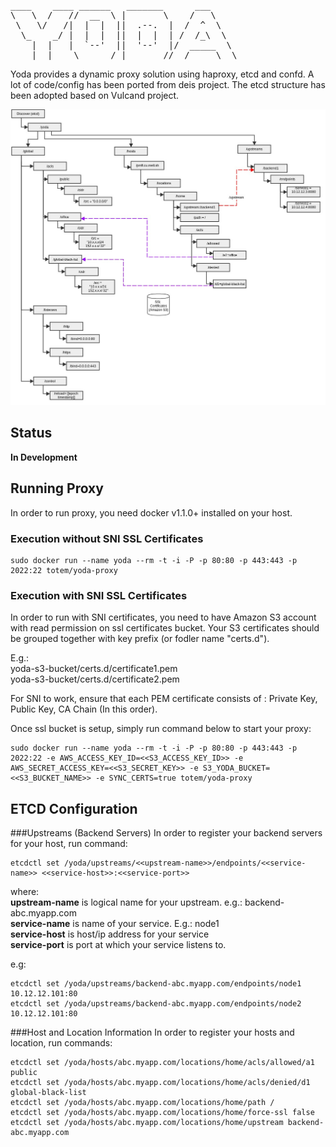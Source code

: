 <pre>
____    ____ ______   _______      ___     
\   \  /   //  __  \ |       \    /   \    
 \   \/   /|  |  |  ||  .--.  |  /  ^  \   
  \_    _/ |  |  |  ||  |  |  | /  /_\  \  
    |  |   |  `--'  ||  '--'  |/  _____  \ 
    |__|    \______/ |_______//__/     \__\
</pre>
Yoda provides a dynamic proxy solution using haproxy, etcd and confd. 
A lot of code/config has been ported from deis project. The etcd structure 
has been adopted based on Vulcand project.

![Etcd Layout](architecture/etcd-layout.jpg) 

## Status
**In Development**

## Running Proxy

In order to run proxy, you need docker v1.1.0+ installed on your host. 

### Execution without SNI SSL Certificates
```
sudo docker run --name yoda --rm -t -i -P -p 80:80 -p 443:443 -p 2022:22 totem/yoda-proxy
```

### Execution with SNI SSL Certificates
In order to run with SNI certificates, you need to have Amazon S3 account with
read permission on ssl certificates bucket. Your S3 certificates should be 
grouped together with key prefix (or fodler name "certs.d").  

E.g.:  
yoda-s3-bucket/certs.d/certificate1.pem  
yoda-s3-bucket/certs.d/certificate2.pem  

For SNI to work, ensure that each PEM certificate consists of : 
Private Key, Public Key, CA Chain (In this order).  

Once ssl bucket is setup, simply run command below to start your proxy:  

```
sudo docker run --name yoda --rm -t -i -P -p 80:80 -p 443:443 -p 2022:22 -e AWS_ACCESS_KEY_ID=<<S3_ACCESS_KEY_ID>> -e AWS_SECRET_ACCESS_KEY=<<S3_SECRET_KEY>> -e S3_YODA_BUCKET=<<S3_BUCKET_NAME>> -e SYNC_CERTS=true totem/yoda-proxy
```

## ETCD Configuration

###Upstreams (Backend Servers)
In order to register your backend servers for your host, run command:
```
etcdctl set /yoda/upstreams/<<upstream-name>>/endpoints/<<service-name>> <<service-host>>:<<service-port>>
```
where:  
**upstream-name** is logical name for your upstream. e.g.: backend-abc.myapp.com  
**service-name** is name of your service. E.g.: node1  
**service-host** is host/ip address for your service  
**service-port** is port at which your service listens to.  

e.g: 
```
etcdctl set /yoda/upstreams/backend-abc.myapp.com/endpoints/node1 10.12.12.101:80
etcdctl set /yoda/upstreams/backend-abc.myapp.com/endpoints/node2 10.12.12.101:80
```  

###Host and Location Information
In order to register your hosts and location, run commands:

```
etcdctl set /yoda/hosts/abc.myapp.com/locations/home/acls/allowed/a1 public
etcdctl set /yoda/hosts/abc.myapp.com/locations/home/acls/denied/d1 global-black-list
etcdctl set /yoda/hosts/abc.myapp.com/locations/home/path /
etcdctl set /yoda/hosts/abc.myapp.com/locations/home/force-ssl false
etcdctl set /yoda/hosts/abc.myapp.com/locations/home/upstream backend-abc.myapp.com
```





